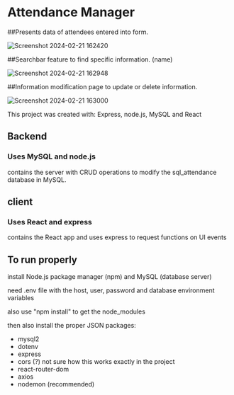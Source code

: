 # Attendance Manager

##Presents data of attendees entered into form.

![Screenshot 2024-02-21 162420](https://github.com/Cheekane/AttendanceManager/assets/96549640/b61a589d-de0e-41f7-a76d-1bab9c555d1c)

##Searchbar feature to find specific information. (name)

![Screenshot 2024-02-21 162948](https://github.com/Cheekane/AttendanceManager/assets/96549640/46970708-67b4-44e9-b9c6-8bda84bd6363)

##Information modification page to update or delete information.

![Screenshot 2024-02-21 163000](https://github.com/Cheekane/AttendanceManager/assets/96549640/5e1f0da3-30e3-46c0-8aa8-5ce232502a96)

This project was created with: Express, node.js, MySQL and React

## Backend

### Uses MySQL and node.js

contains the server with CRUD operations to modify the sql_attendance database in MySQL.

## client

### Uses React and express

contains the React app and uses express to request functions on UI events

## To run properly

install Node.js package manager (npm) and MySQL (database server)

need .env file with the host, user, password and database environment variables

also use "npm install" to get the node_modules

then also install the proper JSON packages:
- mysql2
- dotenv
- express
- cors (?) not sure how this works exactly in the project
- react-router-dom
- axios
- nodemon (recommended)
